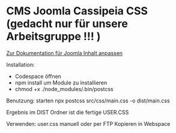 # CMS Joomla Cassipeia CSS (gedacht nur für unsere Arbeitsgruppe !!! )


[Zur Dokumentation für Joomla Inhalt anpassen ](Dokumentation/README.md)

Installation:
- Codespace öffnen
- npm install um Module zu installieren
- chmod +x ./node_modules/.bin/postcss

Benutzung:
starten     npx postcss src/css/main.css -o dist/main.css

Ergebnis    im DIST Ordner ist die fertige USER.CSS

Verwenden:
user.css manuell oder per FTP Kopieren in Webspace 